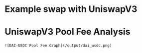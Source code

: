 # Example swap with UniswapV3

# UniswapV3 Pool Fee Analysis

    ![DAI-USDC Pool Fee Graph](/output/dai_usdc.png)